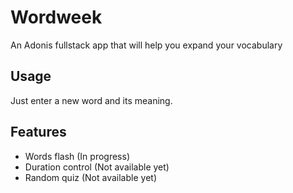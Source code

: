 # Wordweek

An Adonis fullstack app that will help you expand your vocabulary

## Usage
Just enter a new word and its meaning.

## Features
- Words flash (In progress)
- Duration control (Not available yet)
- Random quiz (Not available yet)
